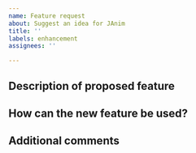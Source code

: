 ```yaml
---
name: Feature request
about: Suggest an idea for JAnim
title: ''
labels: enhancement
assignees: ''

---
```


## Description of proposed feature
<!-- Add a clear and concise description of the new feature, including a motivation: why do you think this will be useful? -->


## How can the new feature be used?
<!-- If possible, illustrate how this new feature could be used. -->


## Additional comments
<!-- Add further context that you think might be relevant. -->
